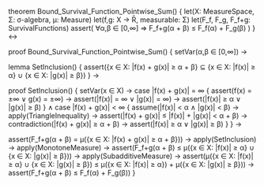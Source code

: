 theorem Bound_Survival_Function_Pointwise_Sum() {
  let(X: MeasureSpace, Σ: σ-algebra, μ: Measure)
  let(f,g: X → R̄, measurable: Σ)
  let(F_f, F_g, F_f+g: SurvivalFunctions)
  assert(
    ∀α,β ∈ [0,∞] ⇒ F_f+g(α + β) ≤ F_f(α) + F_g(β)
  )
} ↔

proof Bound_Survival_Function_Pointwise_Sum() {
  setVar(α,β ∈ [0,∞]) →
  
  lemma SetInclusion() {
    assert({x ∈ X: |f(x) + g(x)| ≥ α + β} ⊆ 
           {x ∈ X: |f(x)| ≥ α} ∪ {x ∈ X: |g(x)| ≥ β})
  } →
  
  proof SetInclusion() {
    setVar(x ∈ X) →
    case |f(x) + g(x)| = ∞ {
      assert(f(x) = ±∞ ∨ g(x) = ±∞) →
      assert(|f(x)| = ∞ ∨ |g(x)| = ∞) →
      assert(|f(x)| ≥ α ∨ |g(x)| ≥ β)
    } ∧
    case |f(x) + g(x)| < ∞ {
      assume(|f(x)| < α ∧ |g(x)| < β) →
      apply(TriangleInequality) →
      assert(|f(x) + g(x)| ≤ |f(x)| + |g(x)| < α + β) →
      contradiction(|f(x) + g(x)| ≥ α + β) →
      assert(|f(x)| ≥ α ∨ |g(x)| ≥ β)
    }
  } →
  
  assert(F_f+g(α + β) = μ({x ∈ X: |f(x) + g(x)| ≥ α + β})) →
  apply(SetInclusion) →
  apply(MonotoneMeasure) →
  assert(F_f+g(α + β) ≤ μ({x ∈ X: |f(x)| ≥ α} ∪ {x ∈ X: |g(x)| ≥ β})) →
  apply(SubadditiveMeasure) →
  assert(μ({x ∈ X: |f(x)| ≥ α} ∪ {x ∈ X: |g(x)| ≥ β}) ≤ 
         μ({x ∈ X: |f(x)| ≥ α}) + μ({x ∈ X: |g(x)| ≥ β})) →
  assert(F_f+g(α + β) ≤ F_f(α) + F_g(β))
}
